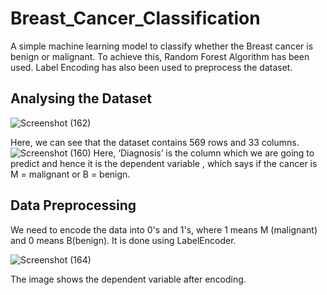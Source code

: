 # Breast_Cancer_Classification
A simple machine learning model to classify whether the Breast cancer is benign or malignant. To achieve this, Random Forest Algorithm has been used. Label Encoding has also been used to preprocess the dataset.

## Analysing the Dataset
![Screenshot (162)](https://user-images.githubusercontent.com/44607923/68864268-ddcb8900-0716-11ea-8c32-8e172ca9fed5.png)

Here, we can see that the dataset contains  569 rows and 33 columns.
![Screenshot (160)](https://user-images.githubusercontent.com/44607923/68864485-3b5fd580-0717-11ea-92e3-6a76fa4c3c60.png)
Here, ‘Diagnosis’ is the column which we are going to predict and hence it is the dependent variable , which says if the cancer is M = malignant or B = benign. 

## Data Preprocessing
We need to encode the data into 0's and 1's, where 1 means M (malignant) and 0 means B(benign). It is done using LabelEncoder.

 ![Screenshot (164)](https://user-images.githubusercontent.com/44607923/68865301-9e05a100-0718-11ea-980d-d384f47ce86f.png)
 
 The image shows the dependent variable after encoding.


